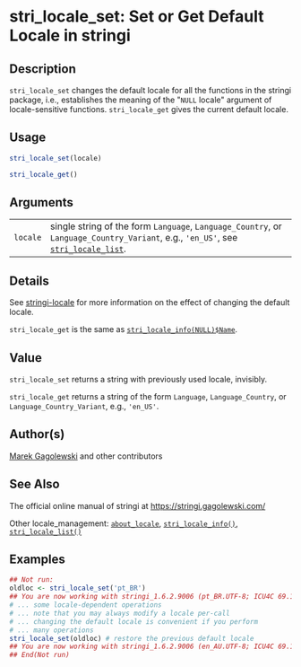 # stri\_locale\_set: Set or Get Default Locale in <span class="pkg">stringi</span>

## Description

`stri_locale_set` changes the default locale for all the functions in the <span class="pkg">stringi</span> package, i.e., establishes the meaning of the "`NULL` locale" argument of locale-sensitive functions. `stri_locale_get` gives the current default locale.

## Usage

```r
stri_locale_set(locale)

stri_locale_get()
```

## Arguments

|          |                                                                                                                                                          |
|----------|----------------------------------------------------------------------------------------------------------------------------------------------------------|
| `locale` | single string of the form `Language`, `Language_Country`, or `Language_Country_Variant`, e.g., `'en_US'`, see [`stri_locale_list`](stri_locale_list.md). |

## Details

See [stringi-locale](about_locale.md) for more information on the effect of changing the default locale.

`stri_locale_get` is the same as [`stri_locale_info(NULL)$Name`](stri_locale_info.md).

## Value

`stri_locale_set` returns a string with previously used locale, invisibly.

`stri_locale_get` returns a string of the form `Language`, `Language_Country`, or `Language_Country_Variant`, e.g., `'en_US'`.

## Author(s)

[Marek Gagolewski](https://www.gagolewski.com/) and other contributors

## See Also

The official online manual of <span class="pkg">stringi</span> at <https://stringi.gagolewski.com/>

Other locale\_management: [`about_locale`](about_locale.md), [`stri_locale_info()`](stri_locale_info.md), [`stri_locale_list()`](stri_locale_list.md)

## Examples




```r
## Not run: 
oldloc <- stri_locale_set('pt_BR')
## You are now working with stringi_1.6.2.9006 (pt_BR.UTF-8; ICU4C 69.1 [bundle]; Unicode 13.0)
# ... some locale-dependent operations
# ... note that you may always modify a locale per-call
# ... changing the default locale is convenient if you perform
# ... many operations
stri_locale_set(oldloc) # restore the previous default locale
## You are now working with stringi_1.6.2.9006 (en_AU.UTF-8; ICU4C 69.1 [bundle]; Unicode 13.0)
## End(Not run)
```
